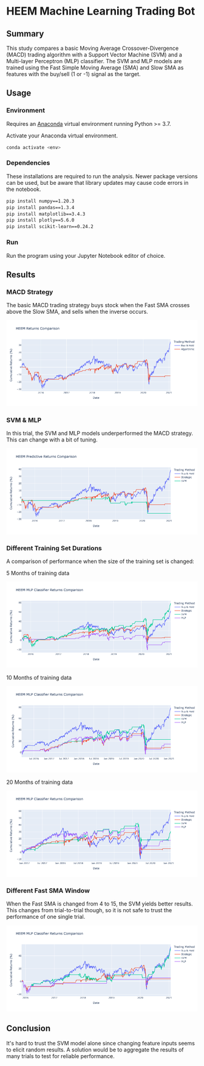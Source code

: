 # HEEM Machine Learning Trading Bot

## Summary

This study compares a basic Moving Average Crossover-Divergence (MACD) trading algorithm with a Support Vector Machine (SVM) and a Multi-layer Perceptron (MLP) classifier. The SVM and MLP models are trained using the Fast Simple Moving Average (SMA) and Slow SMA as features with the buy/sell (1 or -1) signal as the target.

## Usage

### Environment

Requires an [Anaconda](https://www.anaconda.com/products/distribution) virtual environment running Python >= 3.7.

Activate your Anaconda virtual environment.
```sh
conda activate <env>
```

### Dependencies

These installations are required to run the analysis. Newer package versions can be used, but be aware that library updates may cause code errors in the notebook.

```sh
pip install numpy==1.20.3
pip install pandas==1.3.4
pip install matplotlib==3.4.3
pip install plotly==5.6.0
pip install scikit-learn==0.24.2
```

### Run

Run the program using your Jupyter Notebook editor of choice.

## Results

### MACD Strategy

The basic MACD trading strategy buys stock when the Fast SMA crosses above the Slow SMA, and sells when the inverse occurs.

![A chart displaying the MACD trading strategy vs a simple buy & hold strategy](images/heem-macd-returns.png)

### SVM & MLP

In this trial, the SVM and MLP models underperformed the MACD strategy. This can change with a bit of tuning.

![A chart displaying the SVM trading strategy](images/heem-svm-returns.png)

### Different Training Set Durations

A comparison of performance when the size of the training set is changed:

5 Months of training data

![A chart displaying the SVM trading strategy](images/heem-all-returns-5mo.png)

10 Months of training data

![A chart displaying the SVM trading strategy](images/heem-all-returns-10mo.png)

20 Months of training data

![A chart displaying the SVM trading strategy](images/heem-all-returns-20mo.png)

### Different Fast SMA Window

When the Fast SMA is changed from 4 to 15, the SVM yields better results. This changes from trial-to-trial though, so it is not safe to trust the performance of one single trial.

![A chart displaying the SVM trading strategy](images/heem-all-returns-15-100.png)

## Conclusion

It's hard to trust the SVM model alone since changing feature inputs seems to elicit random results. A solution would be to aggregate the results of many trials to test for reliable performance.